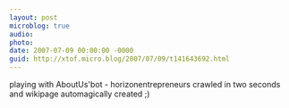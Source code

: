 ```yaml
---
layout: post
microblog: true
audio: 
photo: 
date: 2007-07-09 00:00:00 -0000
guid: http://xtof.micro.blog/2007/07/09/t141643692.html
---
```

playing with AboutUs'bot - horizonentrepreneurs crawled in two seconds and wikipage automagically created ;)
